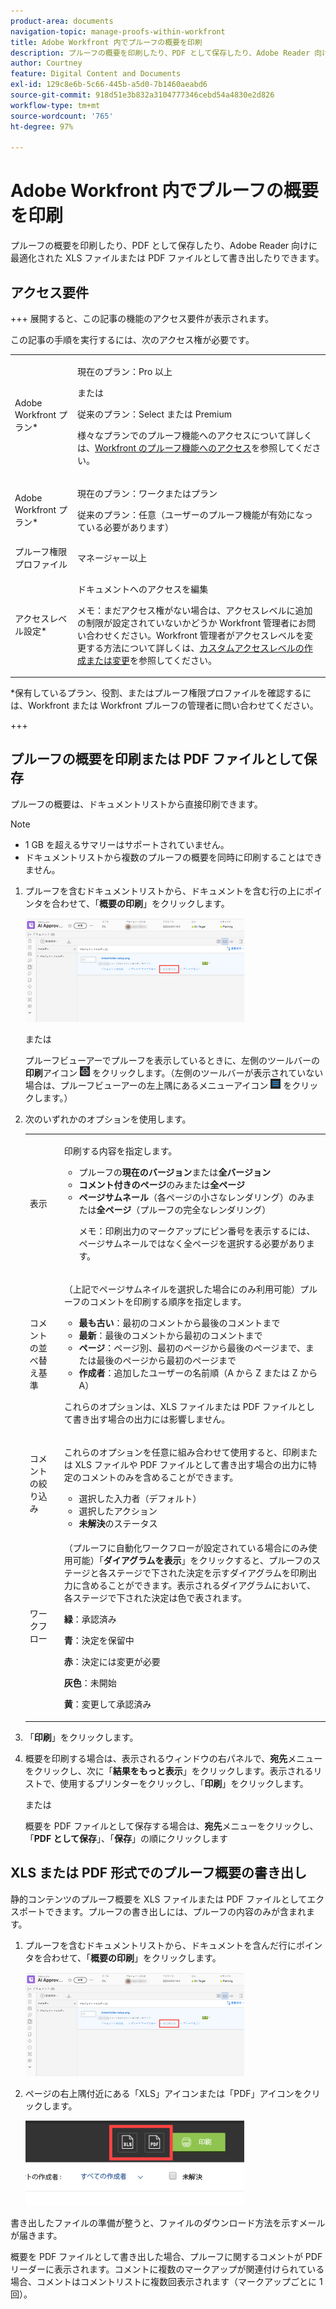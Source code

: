 ```yaml
---
product-area: documents
navigation-topic: manage-proofs-within-workfront
title: Adobe Workfront 内でプルーフの概要を印刷
description: プルーフの概要を印刷したり、PDF として保存したり、Adobe Reader 向けに最適化された XLS ファイルまたは PDF ファイルとして書き出したりできます。
author: Courtney
feature: Digital Content and Documents
exl-id: 129c8e6b-5c66-445b-a5d0-7b1460aeabd6
source-git-commit: 918d51e3b832a3104777346cebd54a4830e2d826
workflow-type: tm+mt
source-wordcount: '765'
ht-degree: 97%

---
```


# Adobe Workfront 内でプルーフの概要を印刷

プルーフの概要を印刷したり、PDF として保存したり、Adobe Reader 向けに最適化された XLS ファイルまたは PDF ファイルとして書き出したりできます。

## アクセス要件

+++ 展開すると、この記事の機能のアクセス要件が表示されます。

この記事の手順を実行するには、次のアクセス権が必要です。

<table style="table-layout:auto"> 
 <col> 
 <col> 
 <tbody> 
  <tr> 
   <td role="rowheader">Adobe Workfront プラン*</td> 
   <td> <p>現在のプラン：Pro 以上</p> <p>または</p> <p>従来のプラン：Select または Premium</p> <p>様々なプランでのプルーフ機能へのアクセスについて詳しくは、<a href="/help/quicksilver/administration-and-setup/manage-workfront/configure-proofing/access-to-proofing-functionality.md" class="MCXref xref">Workfront のプルーフ機能へのアクセス</a>を参照してください。</p> </td> 
  </tr> 
  <tr> 
   <td role="rowheader">Adobe Workfront プラン*</td> 
   <td> <p>現在のプラン：ワークまたはプラン</p> <p>従来のプラン：任意（ユーザーのプルーフ機能が有効になっている必要があります）</p> </td> 
  </tr> 
  <tr> 
   <td role="rowheader">プルーフ権限プロファイル </td> 
   <td>マネージャー以上</td> 
  </tr> 
  <tr> 
   <td role="rowheader">アクセスレベル設定*</td> 
   <td> <p>ドキュメントへのアクセスを編集</p> <p>メモ：まだアクセス権がない場合は、アクセスレベルに追加の制限が設定されていないかどうか Workfront 管理者にお問い合わせください。Workfront 管理者がアクセスレベルを変更する方法について詳しくは、<a href="../../../administration-and-setup/add-users/configure-and-grant-access/create-modify-access-levels.md" class="MCXref xref">カスタムアクセスレベルの作成または変更</a>を参照してください。</p> </td> 
  </tr> 
 </tbody> 
</table>

&#42;保有しているプラン、役割、またはプルーフ権限プロファイルを確認するには、Workfront または Workfront プルーフの管理者に問い合わせてください。

+++

## プルーフの概要を印刷または PDF ファイルとして保存

プルーフの概要は、ドキュメントリストから直接印刷できます。

>[!NOTE]
>
>* 1 GB を超えるサマリーはサポートされていません。
>* ドキュメントリストから複数のプルーフの概要を同時に印刷することはできません。

1. プルーフを含むドキュメントリストから、ドキュメントを含む行の上にポインタを合わせて、「**概要の印刷**」をクリックします。

   ![proof_printsummary.png](assets/proof-printsummary-350x166.png)

   または

   プルーフビューアーでプルーフを表示しているときに、左側のツールバーの&#x200B;**印刷**&#x200B;アイコン ![](assets/print-icon-in-pv.png) をクリックします。（左側のツールバーが表示されていない場合は、プルーフビューアーの左上隅にあるメニューアイコン ![](assets/menu-icon-in-pv.png) をクリックします。）

1. 次のいずれかのオプションを使用します。

   <table style="table-layout:auto"> 
    <col> 
    <col> 
    <tbody> 
     <tr> 
      <td role="rowheader">表示</td> 
      <td> <p>印刷する内容を指定します。</p> 
       <ul> 
        <li>プルーフの<strong>現在のバージョン</strong>または<strong>全バージョン</strong></li> 
        <li><strong>コメント付きのページ</strong>のみまたは<strong>全ページ</strong></li> 
        <li><strong>ページサムネール</strong>（各ページの小さなレンダリング）のみまたは<strong>全ページ</strong>（プルーフの完全なレンダリング）<br></li> 
        <p>メモ：印刷出力のマークアップにピン番号を表示するには、ページサムネールではなく全ページを選択する必要があります。 </p> 
       </ul> </td> 
     </tr> 
     <tr> 
      <td role="rowheader">コメントの並べ替え基準</td> 
      <td> <p>（上記でページサムネイルを選択した場合にのみ利用可能）プルーフのコメントを印刷する順序を指定します。</p> 
       <ul> 
        <li><strong>最も古い</strong>：最初のコメントから最後のコメントまで</li> 
        <li><strong>最新</strong>：最後のコメントから最初のコメントまで</li> 
        <li><strong>ページ</strong>：ページ別、最初のページから最後のページまで、または最後のページから最初のページまで</li> 
        <li><strong>作成者</strong>：追加したユーザーの名前順（A から Z または Z から A）</li> 
       </ul> <p>これらのオプションは、XLS ファイルまたは PDF ファイルとして書き出す場合の出力には影響しません。</p> </td> 
     </tr> 
     <tr> 
      <td role="rowheader">コメントの絞り込み</td> 
      <td> <p>これらのオプションを任意に組み合わせて使用すると、印刷または XLS ファイルや PDF ファイルとして書き出す場合の出力に特定のコメントのみを含めることができます。</p> 
       <ul> 
        <li>選択した入力者（デフォルト）</li> 
        <li>選択したアクション</li> 
        <li><strong>未解決</strong>のステータス</li> 
       </ul> </td> 
     </tr> 
     <tr> 
      <td role="rowheader">ワークフロー</td> 
      <td> <p>（プルーフに自動化ワークフローが設定されている場合にのみ使用可能）「<strong>ダイアグラムを表示</strong>」をクリックすると、プルーフのステージと各ステージで下された決定を示すダイアグラムを印刷出力に含めることができます。表示されるダイアグラムにおいて、各ステージで下された決定は色で表されます。</p> <p><strong>緑</strong>：承認済み</p> <p><strong>青</strong>：決定を保留中</p> <p><strong>赤</strong>：決定には変更が必要</p> <p><strong>灰色</strong>：未開始</p> <p><strong>黄</strong>：変更して承認済み</p> </td> 
     </tr> 
    </tbody> 
   </table>

1. 「**印刷**」をクリックします。
1. 概要を印刷する場合は、表示されるウィンドウの右パネルで、**宛先**&#x200B;メニューをクリックし、次に「**結果をもっと表示**」をクリックします。表示されるリストで、使用するプリンターをクリックし、「**印刷**」をクリックします。

   または

   概要を PDF ファイルとして保存する場合は、**宛先**&#x200B;メニューをクリックし、「**PDF として保存**」、「**保存**」の順にクリックします

## XLS または PDF 形式でのプルーフ概要の書き出し

静的コンテンツのプルーフ概要を XLS ファイルまたは PDF ファイルとしてエクスポートできます。プルーフの書き出しには、プルーフの内容のみが含まれます。

1. プルーフを含むドキュメントリストから、ドキュメントを含んだ行にポインタを合わせて、「**概要の印刷**」をクリックします。

   ![proof_printsummary.png](assets/proof-printsummary-350x166.png)

1. ページの右上隅付近にある「XLS」アイコンまたは「PDF」アイコンをクリックします。

   ![](assets/xls-pdf-icons-350x136.png)

書き出したファイルの準備が整うと、ファイルのダウンロード方法を示すメールが届きます。

概要を PDF ファイルとして書き出した場合、プルーフに関するコメントが PDF リーダーに表示されます。コメントに複数のマークアップが関連付けられている場合、コメントはコメントリストに複数回表示されます（マークアップごとに 1 回）。
